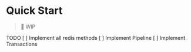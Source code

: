 # Quick Start

> :construction: WIP

TODO
[ ] Implement all redis methods
[ ] Implement Pipeline
[ ] Implement Transactions
